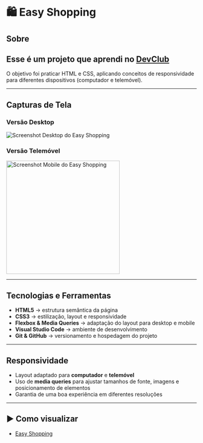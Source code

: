 # 🛍️ Easy Shopping

## Sobre
<h2>Esse é um projeto que aprendi no <a href="https://www.devclub.com.br">DevClub</a></h2> 
O objetivo foi praticar HTML e CSS, aplicando conceitos de responsividade para diferentes dispositivos (computador e telemóvel).

---

##  Capturas de Tela
### Versão Desktop
<img src="https://github.com/pauloandradsilva36/easy-Shopping/blob/master/assets/Captura%20de%20Tela%202025-08-27%20%C3%A0s%2013.19.55.png?raw=true" alt="Screenshot Desktop do Easy Shopping"/>

### Versão Telemóvel
<img src="https://github.com/pauloandradsilva36/easy-Shopping/blob/master/assets/Captura%20de%20Tela%202025-08-27%20%C3%A0s%2013.20.09.png?raw=true" alt="Screenshot Mobile do Easy Shopping" width="300px"/>


---

## Tecnologias e Ferramentas
- **HTML5** → estrutura semântica da página  
- **CSS3** → estilização, layout e responsividade  
- **Flexbox & Media Queries** → adaptação do layout para desktop e mobile  
- **Visual Studio Code** → ambiente de desenvolvimento  
- **Git & GitHub** → versionamento e hospedagem do projeto  

---

## Responsividade
- Layout adaptado para **computador** e **telemóvel**  
- Uso de **media queries** para ajustar tamanhos de fonte, imagens e posicionamento de elementos  
- Garantia de uma boa experiência em diferentes resoluções  

---

## ▶️ Como visualizar

 - <a href="https://pauloandradsilva36.github.io/easy-Shopping/">Easy Shopping</a>
